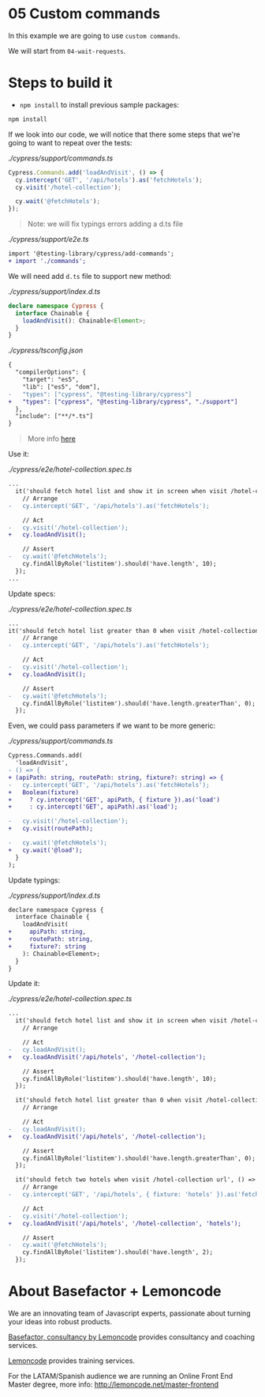 # 05 Custom commands

In this example we are going to use `custom commands`.

We will start from `04-wait-requests`.

# Steps to build it

- `npm install` to install previous sample packages:

```bash
npm install
```

If we look into our code, we will notice that there some steps that we're going to want to repeat over the tests:

_./cypress/support/commands.ts_

```javascript
Cypress.Commands.add('loadAndVisit', () => {
  cy.intercept('GET', '/api/hotels').as('fetchHotels');
  cy.visit('/hotel-collection');

  cy.wait('@fetchHotels');
});
```

> Note: we will fix typings errors adding a d.ts file

_./cypress/support/e2e.ts_

```diff
import '@testing-library/cypress/add-commands';
+ import './commands';
```

We will need add `d.ts` file to support new method:

_./cypress/support/index.d.ts_

```typescript
declare namespace Cypress {
  interface Chainable {
    loadAndVisit(): Chainable<Element>;
  }
}
```

_./cypress/tsconfig.json_

```diff
{
  "compilerOptions": {
    "target": "es5",
    "lib": ["es5", "dom"],
-   "types": ["cypress", "@testing-library/cypress"]
+   "types": ["cypress", "@testing-library/cypress", "./support"]
  },
  "include": ["**/*.ts"]
}


```

> More info [here](https://docs.cypress.io/guides/tooling/typescript-support.html#Types-for-custom-assertions)

Use it:

_./cypress/e2e/hotel-collection.spec.ts_

```diff
...
  it('should fetch hotel list and show it in screen when visit /hotel-collection url', () => {
    // Arrange
-   cy.intercept('GET', '/api/hotels').as('fetchHotels');

    // Act
-   cy.visit('/hotel-collection');
+   cy.loadAndVisit();

    // Assert
-   cy.wait('@fetchHotels');
    cy.findAllByRole('listitem').should('have.length', 10);
  });
...
```

Update specs:

_./cypress/e2e/hotel-collection.spec.ts_

```diff
...
it('should fetch hotel list greater than 0 when visit /hotel-collection url', () => {
    // Arrange
-   cy.intercept('GET', '/api/hotels').as('fetchHotels');

    // Act
-   cy.visit('/hotel-collection');
+   cy.loadAndVisit();

    // Assert
-   cy.wait('@fetchHotels');
    cy.findAllByRole('listitem').should('have.length.greaterThan', 0);
  });
```

Even, we could pass parameters if we want to be more generic:

_./cypress/support/commands.ts_

```diff
Cypress.Commands.add(
  'loadAndVisit',
- () => {
+ (apiPath: string, routePath: string, fixture?: string) => {
-   cy.intercept('GET', '/api/hotels').as('fetchHotels');
+   Boolean(fixture)
+     ? cy.intercept('GET', apiPath, { fixture }).as('load')
+     : cy.intercept('GET', apiPath).as('load');

-   cy.visit('/hotel-collection');
+   cy.visit(routePath);

-   cy.wait('@fetchHotels');
+   cy.wait('@load');
  }
);

```

Update typings:

_./cypress/support/index.d.ts_

```diff
declare namespace Cypress {
  interface Chainable {
    loadAndVisit(
+     apiPath: string,
+     routePath: string,
+     fixture?: string
    ): Chainable<Element>;
  }
}

```

Update it:

_./cypress/e2e/hotel-collection.spec.ts_

```diff
...
  it('should fetch hotel list and show it in screen when visit /hotel-collection url', () => {
    // Arrange

    // Act
-   cy.loadAndVisit();
+   cy.loadAndVisit('/api/hotels', '/hotel-collection');

    // Assert
    cy.findAllByRole('listitem').should('have.length', 10);
  });

  it('should fetch hotel list greater than 0 when visit /hotel-collection url', () => {
    // Arrange

    // Act
-   cy.loadAndVisit();
+   cy.loadAndVisit('/api/hotels', '/hotel-collection');

    // Assert
    cy.findAllByRole('listitem').should('have.length.greaterThan', 0);
  });

  it('should fetch two hotels when visit /hotel-collection url', () => {
    // Arrange
-   cy.intercept('GET', '/api/hotels', { fixture: 'hotels' }).as('fetchHotels');

    // Act
-   cy.visit('/hotel-collection');
+   cy.loadAndVisit('/api/hotels', '/hotel-collection', 'hotels');

    // Assert
-   cy.wait('@fetchHotels');
    cy.findAllByRole('listitem').should('have.length', 2);
  });
```

# About Basefactor + Lemoncode

We are an innovating team of Javascript experts, passionate about turning your ideas into robust products.

[Basefactor, consultancy by Lemoncode](http://www.basefactor.com) provides consultancy and coaching services.

[Lemoncode](http://lemoncode.net/services/en/#en-home) provides training services.

For the LATAM/Spanish audience we are running an Online Front End Master degree, more info: http://lemoncode.net/master-frontend
